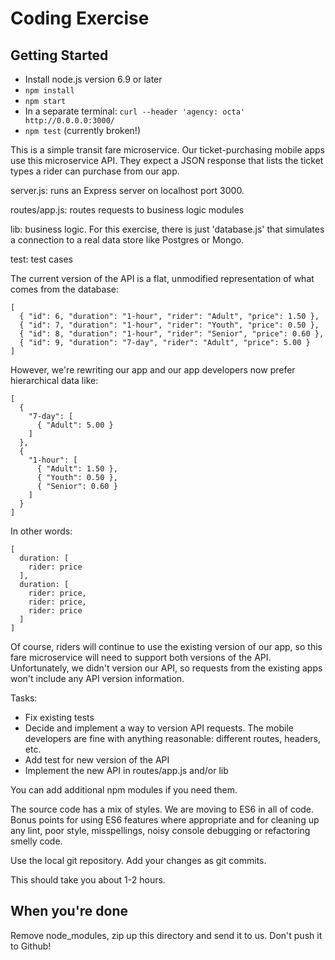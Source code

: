 Coding Exercise
===============

Getting Started
---------------
* Install node.js version 6.9 or later
* `npm install`
* `npm start`
* In a separate terminal: `curl --header 'agency: octa' http://0.0.0.0:3000/`
* `npm test` (currently broken!)

This is a simple transit fare microservice. Our ticket-purchasing mobile apps use this microservice API. They expect a JSON response that lists the ticket types a rider can purchase from our app.

server.js: runs an Express server on localhost port 3000.

routes/app.js: routes requests to business logic modules

lib: business logic. For this exercise, there is just 'database.js' that simulates a connection to a real data store like Postgres or Mongo.

test: test cases

The current version of the API is a flat, unmodified representation of what comes from the database:
```
[
  { "id": 6, "duration": "1-hour", "rider": "Adult", "price": 1.50 },
  { "id": 7, "duration": "1-hour", "rider": "Youth", "price": 0.50 },
  { "id": 8, "duration": "1-hour", "rider": "Senior", "price": 0.60 },
  { "id": 9, "duration": "7-day", "rider": "Adult", "price": 5.00 }
]
```

However, we're rewriting our app and our app developers now prefer hierarchical data like:
```
[
  {
    "7-day": [
      { "Adult": 5.00 }
    ]
  },
  {
    "1-hour": [
      { "Adult": 1.50 },
      { "Youth": 0.50 },
      { "Senior": 0.60 }
    ]
  }
]
```

In other words:
```
[
  duration: [
    rider: price
  ],
  duration: [
    rider: price,
    rider: price,
    rider: price
  ]
]
```

Of course, riders will continue to use the existing version of our app, so this fare microservice will need to support both versions of the API. Unfortunately, we didn't version our API, so requests from the existing apps won't include any API version information.

Tasks:
* Fix existing tests
* Decide and implement a way to version API requests. The mobile developers are fine with anything reasonable: different routes, headers, etc.
* Add test for new version of the API
* Implement the new API in routes/app.js and/or lib

You can add additional npm modules if you need them.

The source code has a mix of styles. We are moving to ES6 in all of code. Bonus points for using ES6 features where appropriate and for cleaning up any lint, poor style, misspellings, noisy console debugging or refactoring smelly code.

Use the local git repository. Add your changes as git commits.

This should take you about 1-2 hours.

When you're done
----------------
Remove node_modules, zip up this directory and send it to us. Don't push it to Github!
